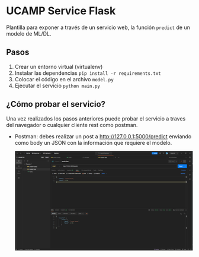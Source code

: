 # UCAMP Service Flask

Plantilla para exponer a través de un servicio web,
la función `predict` de un modelo de ML/DL.

## Pasos

1. Crear un entorno virtual (virtualenv)
2. Instalar las dependencias `pip install -r requirements.txt`
3. Colocar el código en el archivo `model.py`
4. Ejecutar el servicio `python main.py`

## ¿Cómo probar el servicio?

Una vez realizados los pasos anteriores puede probar
el servicio a traves del navegador o cualquier cliente
rest como postman.

- Postman: debes realizar un post a http://127.0.0.1:5000/predict 
           enviando como body un JSON con la información que requiere 
           el modelo.

    [![Ejemplo en postman](./docs/images/postman.png)](./docs/images/postman.png)
